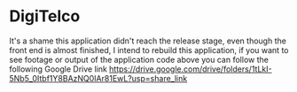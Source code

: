 # DigiTelco
It's a shame this application didn't reach the release stage, even though the front end is almost finished, I intend to rebuild this application, if you want to see footage or output of the application code above you can follow the following Google Drive link
https://drive.google.com/drive/folders/1tLkI-5Nb5_0Itbf1Y8BAzNQ0IAr81EwL?usp=share_link

